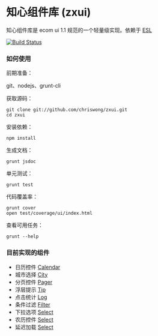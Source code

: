 知心组件库 (zxui)
=====================

知心组件库是 ecom ui 1.1 规范的一个轻量级实现。依赖于 [ESL](https://github.com/ecomfe/esl)

[![Build Status](https://travis-ci.org/chriswong/zxui.png?branch=master)](https://travis-ci.org/chriswong/zxui)


### 如何使用

前期准备：

git、nodejs、grunt-cli

获取源码：

	git clone git://github.com/chriswong/zxui.git
	cd zxui

安装依赖：

	npm install

生成文档：

	grunt jsdoc

单元测试：

	grunt test

代码覆盖率：

	grunt cover
	open test/coverage/ui/index.html

查看可用任务：

	grunt --help
	

### 目前实现的组件

- 日历控件 [Calendar](http://chriswong.github.io/zxui/example/Calendar.html)
- 城市选择 [City](http://chriswong.github.io/zxui/example/City.html)
- 分页控件 [Pager](http://chriswong.github.io/zxui/example/Pager.html)
- 浮层提示 [Tip](http://chriswong.github.io/zxui/example/Tip.html)
- 点击统计 [Log](http://chriswong.github.io/zxui/example/log.html)
- 条件过滤 [Filter](http://chriswong.github.io/zxui/example/Filter.html)
- 下拉选项 [Select](http://chriswong.github.io/zxui/example/Select.html)
- 农历控件 [Select](http://chriswong.github.io/zxui/example/Lunar.html)
- 延迟加载 [Select](http://chriswong.github.io/zxui/example/Lazy.html)
